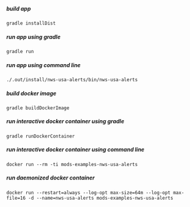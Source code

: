 <!-- generated, do not modify -->
##### build app
```
gradle installDist
```

##### run app using gradle
```
gradle run
```

##### run app using command line
```
./.out/install/nws-usa-alerts/bin/nws-usa-alerts
```

##### build docker image
```
gradle buildDockerImage
```

##### run interactive docker container using gradle
```
gradle runDockerContainer
```

##### run interactive docker container using command line
```
docker run --rm -ti mods-examples-nws-usa-alerts
```

##### run daemonized docker container
```
docker run --restart=always --log-opt max-size=64m --log-opt max-file=16 -d --name=nws-usa-alerts mods-examples-nws-usa-alerts
```

